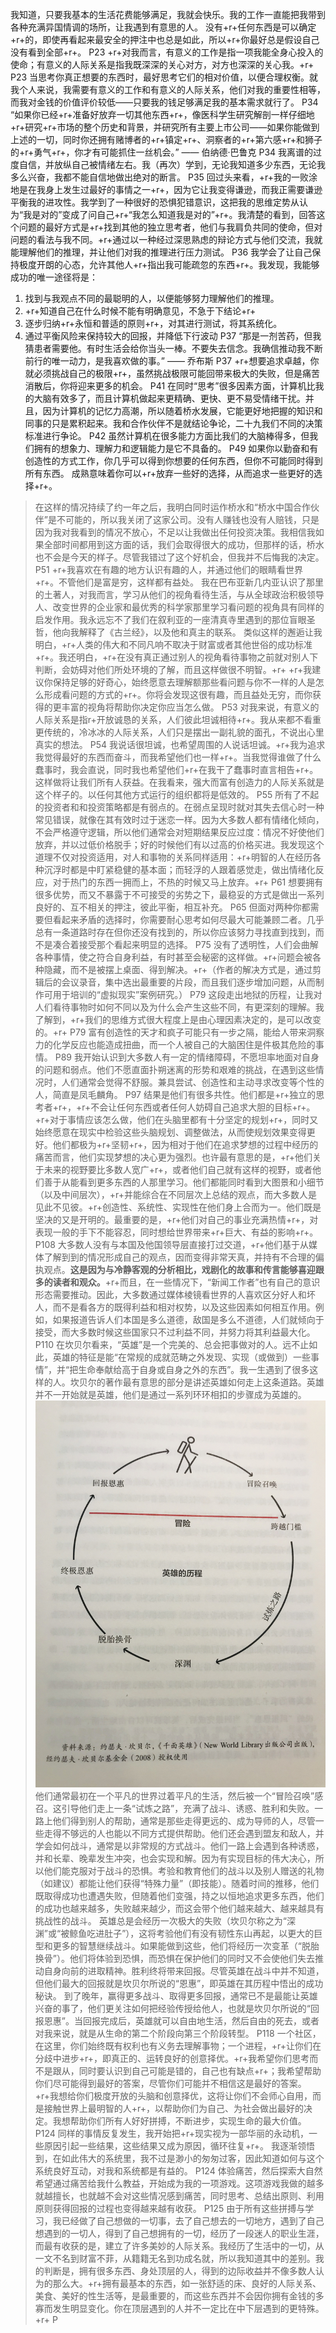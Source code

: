 我知道，只要我基本的生活花费能够满足，我就会快乐。我的工作一直能把我带到各种充满异国情调的场所，让我遇到有意思的人。
没有+r+任何东西是可以确定+r+的，即使再看起来最安全的押注中也总是如此，所以+r+你最好总是假设自己没有看到全部+r+。
P23
+r+对我而言，有意义的工作是指一项我能全身心投入的使命；有意义的人际关系是指我既深深的关心对方，对方也深深的关心我。+r+
P23
当思考你真正想要的东西时，最好思考它们的相对价值，以便合理权衡。就我个人来说，我需要有意义的工作和有意义的人际关系，他们对我的重要性相等，而我对金钱的价值评价较低——只要我的钱足够满足我的基本需求就行了。
P34
“如果你已经+r+准备好放弃一切其他东西+r+，像医科学生研究解剖一样仔细地+r+研究+r+市场的整个历史和背景，并研究所有主要上市公司——如果你能做到上述的一切，同时你还拥有赌博者的+r+镇定+r+、洞察者的+r+第六感+r+和狮子的+r+勇气+r+，你才有可能抓住一丝机会。” —— 伯纳德·巴鲁克
P34
我离谱的过度自信，并放纵自己被情绪左右。我（再次）学到，无论我知道多少东西，无论我多么兴奋，我都不能自信地做出绝对的断言。
P35
回过头来看，+r+我的一败涂地是在我身上发生过最好的事情之一+r+，因为它让我变得谦逊，而我正需要谦逊平衡我的进攻性。我学到了一种很好的恐惧犯错意识，这把我的思维定势从认为“我是对的”变成了问自己+r+“我怎么知道我是对的”+r+。我清楚的看到，回答这个问题的最好方式是+r+找到其他的独立思考者，他们与我肩负共同的使命，但对问题的看法与我不同。+r+通过以一种经过深思熟虑的辩论方式与他们交流，我就能理解他们的推理，并让他们对我的推理进行压力测试。
P36
我学会了让自己保持极度开朗的心态，允许其他人+r+指出我可能疏忽的东西+r+。我发现，我能够成功的唯一途径将是：
  1. 找到与我观点不同的最聪明的人，以便能够努力理解他们的推理。
  2. +r+知道自己在什么时候不能有明确意见，不急于下结论+r+
  3. 逐步归纳+r+永恒和普适的原则+r+，对其进行测试，将其系统化。
  4. 通过平衡风险来保持较大的回报，并降低下行波动
P37
“那是一剂苦药，但我猜患者需要他。有时生活会给你当头一棒。不要失去信念。我确信推动我不断前行的唯一动力，是我喜欢做的事。” —— 乔布斯
P37
+r+想要追求卓越，你就必须挑战自己的极限+r+，虽然挑战极限可能回带来极大的失败，但是痛苦消散后，你将迎来更多的机会。
P41
在同时“思考”很多因素方面，计算机比我的大脑有效多了，而且计算机做起来更精确、更快、更不易受情绪干扰。并且，因为计算机的记忆力高潮，所以随着桥水发展，它能更好地把握的知识和同事的只是累积起来。我和合作伙伴不是就结论争论，二十九我们不同的决策标准进行争论。
P42
虽然计算机在很多能力方面比我们的大脑棒得多，但我们拥有的想象力、理解力和逻辑能力是它不具备的。
P49
如果你以勤奋和有创造性的方式工作，你几乎可以得到你想要的任何东西，但你不可能同时得到所有东西。 成熟意味着你可以+r+放弃一些好的选择，从而追求一些更好的选择+r+。
  > 在这样的情况持续了约一年之后，我明白同时运作桥水和“桥水中国合作伙伴”是不可能的，所以我关闭了这家公司。没有人赚钱也没有人赔钱，只是因为我对我看到的情况不放心，不足以让我做出任何投资决策。我相信我如果全部时间都用到这方面的话，我们会取得很大的成功，但那样的话，桥水也不会是今天的样子。尽管我错过了这个好机会，但我并不后悔我的决定。	
P51
+r+我喜欢在有趣的地方认识有趣的人，并通过他们的眼睛看世界+r+。不管他们是富是穷，这样都有益处。
  > 我在巴布亚新几内亚认识了那里的土著人，对我而言，学习从他们的视角看待生活，与从全球政治积极领导人、改变世界的企业家和最优秀的科学家那里学习看问题的视角具有同样的启发作用。我永远忘不了我们在叙利亚的一座清真寺里遇到的那位盲眼圣哲，他向我解释了《古兰经》，以及他和真主的联系。
  > 类似这样的邂逅让我明白，+r+人类的伟大和不同凡响不取决于财富或者其他世俗的成功标准+r+。我还明白，+r+在没有真正通过别人的视角看待事物之前就对别人下判断，会妨碍对他们所处环境的了解，而且这样做很不明智。+r+
  > +r+我建议你保持足够的好奇心，始终愿意去理解额那些看问题与你不一样的人是怎么形成看问题的方式的+r+。你将会发现这很有趣，而且益处无穷，而你获得的更丰富的视角将帮助你决定你应当怎么做。
P53
对我来说，有意义的人际关系是指r+开放诚恳的关系，人们彼此坦诚相待+r+。我从来都不看重更传统的，冷冰冰的人际关系，人们只是摆出一副礼貌的面孔，不说出心里真实的想法。
P54
我说话很坦诚，也希望周围的人说话坦诚。+r+我为追求我觉得最好的东西而奋斗，而我希望他们也一样+r+。当我觉得谁做了什么蠢事时，我会直说，同时我也希望他们+r+在我干了蠢事时直言相告+r+。这样做将让我们所有人获益。在我看来，强大而富有创造力的人际关系就是这个样子的。以任何其他方式运行的组织都将是低效的。
P55
所有了不起的投资者和和投资策略都是有弱点的。在弱点呈现时就对其失去信心时一种常见错误，就像在其有效时过于迷恋一样。因为大多数人都有情绪化倾向，不会严格遵守逻辑，所以他们通常会对短期结果反应过度：情况不好使他们放弃，并以过低价格脱手；好的时候他们有以过高的价格买进。我发现这个道理不仅对投资适用，对人和事物的关系同样适用：+r+明智的人在经历各种沉浮时都是中盯紧稳健的基本面；而轻浮的人跟着感觉走，做出情绪化反应，对于热门的东西一拥而上，不热的时候又马上放弃。+r+
P61
想要拥有很多优势，而又不暴露于不可接受的劣势之下，最稳妥的方式是做出一系列良好的、互不相关的押注，彼此平衡，相互补充。
P65
但面对两种你都需要但看起来矛盾的选择时，你需要耐心思考如何尽最大可能兼顾二者。几乎总有一条道路时存在但你还没有找到的，所以你应该努力寻找直到找到，而不是凑合着接受那个看起来明显的选择。
P75
没有了透明性，人们会曲解各种事情，使之符合自身利益，有时甚至会秘密的这样做。+r+问题会被各种隐藏，而不是被摆上桌面、得到解决。+r+（作者的解决方式是，通过剪辑后的会议录音，集中选出最重要的片段，而且我们逐步增加问题，从而制作可用于培训的“虚拟现实”案例研究。）
P79
这段走出地狱的历程，让我对人们看待事物时如何不同以及为什么会产生这些不同，有更深刻的理解。我了解到，+r+我们的思维方式很大程度上是由心理因素决定的，是可以改变的。+r+
P79
富有创造性的天才和疯子可能只有一步之隔，能给人带来洞察力的化学反应也能造成扭曲，而一个人被自己的大脑困住是件极其危险的事情。
P89
我开始认识到大多数人有一定的情绪障碍，不愿坦率地面对自身的问题和弱点。他们不愿直面扑朔迷离的形势和艰难的挑战，在遇到这些情况时，人们通常会觉得不舒服。兼具尝试、创造性和主动寻求改变等个性的人，简直是凤毛麟角。
P97
结果是他们有很多共性。他们都是+r+独立的思考者+r+，+r+不会让任何东西或者任何人妨碍自己追求大胆的目标+r+。+r+对于事情应该怎么做，他们在头脑里都有十分坚定的规划+r+，同时又始终愿意在现实中检验这些头脑规划、调整做法，从而使规划效果变得更好。他们都极为+r+坚韧+r+，因为相对于他们在追求梦想的过程中经历的痛苦而言，他们实现梦想的决心更为强烈。也许最有意思的是，+r+他们关于未来的视野要比多数人宽广+r+，或者他们自己就有这样的视野，或者他们善于从能看到更多东西的人那里学习。他们都能同时看到大图景和小细节（以及中间层次），+r+并能综合在不同层次上总结的观点，而大多数人是见此不见彼。+r+创造性、系统性、实现性在他们身上合而为一。他们既是坚决的又是开明的。最重要的是，+r+他们对自己的事业充满热情+r+，对表现一般的手下不能容忍，同时想给世界带来+r+巨大、有益的影响+r+。
P108
大多数人没有与本国及他国领导层直接打过交道，+r+他们基于从媒体了解到到的情况形成自己的观点，因而变得非常天真，并持有不合理的偏执观点。**这是因为与冷静客观的分析相比，戏剧化的故事和传言能够喜迎跟多的读者和观众。**+r+而且，在一些情况下，“新闻工作者”也有自己的意识形态需要推动。因此，大多数通过媒体棱镜看世界的人喜欢区分好人和坏人，而不是看各方的既得利益和相对权势，以及这些因素如何相互作用。例如，如果报道告诉人们本国是多么道德，敌国是多么不道德，人们就倾向于接受，而大多数时候这些国家只不过利益不同，并努力将其利益最大化。 
P110
在坎贝尔看来，“英雄”是一个完美的、总会把事做对的人。远不止如此，英雄的特征是能“在常规的成就范畴之外发现、实现（或做到）一些事情”，并“把生命奉献给高于自身或自身之外的东西”。我一生遇到了很多这样的人。坎贝尔的著作最有意思的部分是讲述英雄如何走上这条道路。英雄并不一开始就是英雄，他们是通过一系列环环相扣的步骤成为英雄的。
![千面英雄](./千面英雄.JPG "千面英雄")
他们通常最初在一个平凡的世界过着平凡的生活，然后被一个“冒险召唤”感召。这引导他们走上一条“试炼之路”，充满了战斗、诱惑、胜利和失败。一路上他们得到别人的帮助，通常是那些走得更远的、成为导师的人，尽管一些走得不够远的人也能以不同方式提供帮助。他们还会遇到盟友和敌人，并学会如何战斗，通常是以非常规的方式战斗。他们一路上会遇到各种诱惑，并和长辈、晚辈发生冲突，也会实现和解。因为有实现目标的伟大决心，所以他们能克服对于战斗的恐惧。考验和教育他们的战斗以及别人赠送的礼物（如建议）都能让他们获得“特殊力量”（即技能）。随着时间的推移，他们既取得成功也遭遇失败，但随着他们变强，持之以恒地追求更多东西，他们的成功也越来越多，失败越来越少，而这会带个他们越来越大、越来越具有挑战性的战斗。
英雄总是会经历一次极大的失败（坎贝尔称之为“深渊”或“被鲸鱼吃进肚子”），这将考验他们有没有韧性东山再起，以更大的巨型和更多的智慧继续战斗。如果能做到这些，他们将经历一次变革（“脱胎换骨”）。他们将体验到恐惧，而恐惧在保护他们的同时又不会使他们失去推动自身向前的进取精神。胜利终将带来回报。尽管英雄在战斗中并不知道，但他们最大的回报就是坎贝尔所说的“恩惠”，即英雄在其历程中悟出的成功秘诀。
到了晚年，赢得更多战斗、取得更多回报，通常已不是最能让英雄兴奋的事了，他们更关注如何把经验传授给他人，也就是坎贝尔所说的“回报恩惠”。当回报完成后，英雄就可以自由地生活，然后自由的死去，或者对我来说，就是从生命的第二个阶段向第三个阶段转型。
P118
一个社区，在这里，你们始终既有权利也有义务去理解事物；一个进程，+r+让你们在分歧中进步+r+，即真正的、运转良好的创意择优。+r+我希望你们思考而不是跟从，同时要认识到自己可能是错的，自己也有缺点+r+；我希望帮助你们尽可能得到最好的答案，尽管你们可能并不相信这是最好的答案。+r+我想给你们极度开放的头脑和创意择优，这将让你们不会师心自用，而是接触世界上最明智的人+r+，以帮助你们为自己、为社会做出最好的决定。我想帮助你们所有人好好拼搏，不断进步，实现生命的最大价值。
P124
同样的事情反复发生，我开始把+r+现实视为一部华丽的永动机，一些原因引起一些结果，这些结果又成为原因，循环往复+r+。
我逐渐领悟到，在如此伟大的系统里，我不过是渺小的匆匆过客，因此知道如何与这个系统良好互动，对我和系统都是有益的。
P124
体验痛苦，然后探索大自然希望通过痛苦给我什么教益，开始成为我的一项游戏。这项游戏我做的越多就越擅长，也就越不会对这些情况感到痛苦，同时思考、总结出原则、利用原则获得回报的过程也变得越来越有收获。
P125
由于所有这些拼搏与学习，我已经做了自己想做的一切事，去了自己想去的一切地方，遇到了自己想遇到的一切人，得到了自己想拥有的一切，经历了一段迷人的职业生涯，而最有收获的是，建立了许多美妙的人际关系。我经历了生活中的一切，从一文不名到财富不菲，从籍籍无名到功成名就，所以我知道其中的差别。我的判断是，拥有很多东西、身处顶层的人，得到的边际收益并不像多数人认为的那么大。+r+拥有最基本的东西，如一张舒适的床、良好的人际关系、美食、美好的性生活等，是最重要的，而这些东西并不会因你拥有金钱的多寡而发生明显变化。你在顶层遇到的人并不一定比在中下层遇到的更特殊。+r+
P